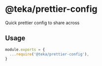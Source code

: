 # @teka/prettier-config

Quick prettier config to share across

## Usage

```js
module.exports = {
  ...require('@teka/prettier-config'),
}
```
